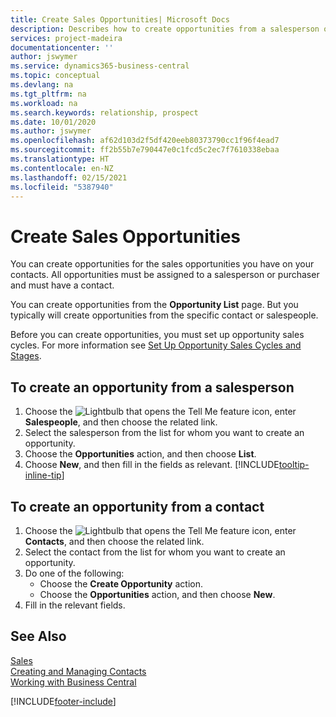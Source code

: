 ```yaml
---
title: Create Sales Opportunities| Microsoft Docs
description: Describes how to create opportunities from a salesperson or a contact in Business Central.
services: project-madeira
documentationcenter: ''
author: jswymer
ms.service: dynamics365-business-central
ms.topic: conceptual
ms.devlang: na
ms.tgt_pltfrm: na
ms.workload: na
ms.search.keywords: relationship, prospect
ms.date: 10/01/2020
ms.author: jswymer
ms.openlocfilehash: af62d103d2f5df420eeb80373790cc1f96f4ead7
ms.sourcegitcommit: ff2b55b7e790447e0c1fcd5c2ec7f7610338ebaa
ms.translationtype: HT
ms.contentlocale: en-NZ
ms.lasthandoff: 02/15/2021
ms.locfileid: "5387940"
---
```

# <a name="create-sales-opportunities"></a>Create Sales Opportunities
You can create opportunities for the sales opportunities you have on your contacts. All opportunities must be assigned to a salesperson or purchaser and must have a contact.

You can create opportunities from the **Opportunity List** page. But you typically will create opportunities from the specific contact or salespeople.

Before you can create opportunities, you must set up opportunity sales cycles. For more information see [Set Up Opportunity Sales Cycles and Stages](marketing-how-setup-opportunity-sales-cycles-stages.md).

## <a name="to-create-an-opportunity-from-a-salesperson"></a>To create an opportunity from a salesperson
1. Choose the ![Lightbulb that opens the Tell Me feature](media/ui-search/search_small.png "Tell me what you want to do") icon, enter **Salespeople**, and then choose the related link.
2. Select the salesperson from the list for whom you want to create an opportunity.
3. Choose the **Opportunities** action, and then choose **List**.
4. Choose **New**, and then fill in the fields as relevant. [!INCLUDE[tooltip-inline-tip](includes/tooltip-inline-tip_md.md)]  



## <a name="to-create-an-opportunity-from-a-contact"></a>To create an opportunity from a contact
1. Choose the ![Lightbulb that opens the Tell Me feature](media/ui-search/search_small.png "Tell me what you want to do") icon, enter **Contacts**, and then choose the related link.
2. Select the contact from the list for whom you want to create an opportunity.
3. Do one of the following:
   * Choose the **Create Opportunity** action.
   * Choose the  **Opportunities** action, and then choose **New**.
4. Fill in the relevant fields.

## <a name="see-also"></a>See Also
[Sales](sales-manage-sales.md)  
[Creating and Managing Contacts](marketing-contacts.md)  
[Working with Business Central](ui-work-product.md)


[!INCLUDE[footer-include](includes/footer-banner.md)]